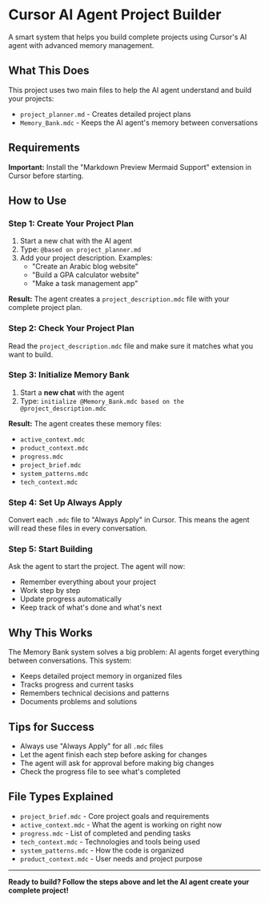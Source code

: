 # Cursor AI Agent Project Builder

A smart system that helps you build complete projects using Cursor's AI agent with advanced memory management.

## What This Does

This project uses two main files to help the AI agent understand and build your projects:
- `project_planner.md` - Creates detailed project plans  
- `Memory_Bank.mdc` - Keeps the AI agent's memory between conversations

## Requirements

**Important:** Install the "Markdown Preview Mermaid Support" extension in Cursor before starting.

## How to Use

### Step 1: Create Your Project Plan

1. Start a new chat with the AI agent
2. Type: `@based on project_planner.md` 
3. Add your project description. Examples:
   - "Create an Arabic blog website"
   - "Build a GPA calculator website" 
   - "Make a task management app"

**Result:** The agent creates a `project_description.mdc` file with your complete project plan.

### Step 2: Check Your Project Plan

Read the `project_description.mdc` file and make sure it matches what you want to build.

### Step 3: Initialize Memory Bank

1. Start a **new chat** with the agent
2. Type: `initialize @Memory_Bank.mdc based on the @project_description.mdc`

**Result:** The agent creates these memory files:
- `active_context.mdc`
- `product_context.mdc` 
- `progress.mdc`
- `project_brief.mdc`
- `system_patterns.mdc`
- `tech_context.mdc`

### Step 4: Set Up Always Apply

Convert each `.mdc` file to "Always Apply" in Cursor. This means the agent will read these files in every conversation.

### Step 5: Start Building

Ask the agent to start the project. The agent will now:
- Remember everything about your project
- Work step by step
- Update progress automatically
- Keep track of what's done and what's next

## Why This Works

The Memory Bank system solves a big problem: AI agents forget everything between conversations. This system:

- Keeps detailed project memory in organized files
- Tracks progress and current tasks  
- Remembers technical decisions and patterns
- Documents problems and solutions

## Tips for Success

- Always use "Always Apply" for all `.mdc` files
- Let the agent finish each step before asking for changes
- The agent will ask for approval before making big changes
- Check the progress file to see what's completed

## File Types Explained

- `project_brief.mdc` - Core project goals and requirements
- `active_context.mdc` - What the agent is working on right now  
- `progress.mdc` - List of completed and pending tasks
- `tech_context.mdc` - Technologies and tools being used
- `system_patterns.mdc` - How the code is organized
- `product_context.mdc` - User needs and project purpose

---

**Ready to build? Follow the steps above and let the AI agent create your complete project!**
